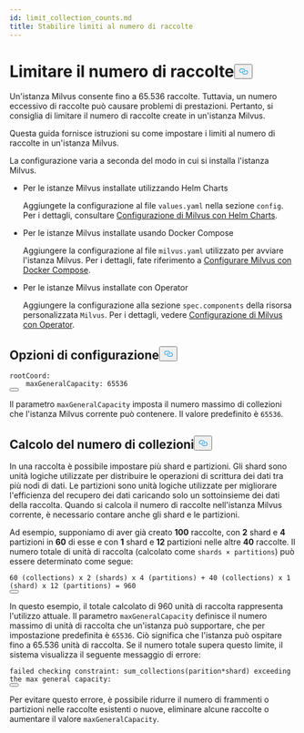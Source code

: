 ```yaml
---
id: limit_collection_counts.md
title: Stabilire limiti al numero di raccolte
---
```

<h1 id="Limit-Collection-Counts" class="common-anchor-header">Limitare il numero di raccolte<button data-href="#Limit-Collection-Counts" class="anchor-icon" translate="no">
      <svg translate="no"
        aria-hidden="true"
        focusable="false"
        height="20"
        version="1.1"
        viewBox="0 0 16 16"
        width="16"
      >
        <path
          fill="#0092E4"
          fill-rule="evenodd"
          d="M4 9h1v1H4c-1.5 0-3-1.69-3-3.5S2.55 3 4 3h4c1.45 0 3 1.69 3 3.5 0 1.41-.91 2.72-2 3.25V8.59c.58-.45 1-1.27 1-2.09C10 5.22 8.98 4 8 4H4c-.98 0-2 1.22-2 2.5S3 9 4 9zm9-3h-1v1h1c1 0 2 1.22 2 2.5S13.98 12 13 12H9c-.98 0-2-1.22-2-2.5 0-.83.42-1.64 1-2.09V6.25c-1.09.53-2 1.84-2 3.25C6 11.31 7.55 13 9 13h4c1.45 0 3-1.69 3-3.5S14.5 6 13 6z"
        ></path>
      </svg>
    </button></h1><p>Un'istanza Milvus consente fino a 65.536 raccolte. Tuttavia, un numero eccessivo di raccolte può causare problemi di prestazioni. Pertanto, si consiglia di limitare il numero di raccolte create in un'istanza Milvus.</p>
<p>Questa guida fornisce istruzioni su come impostare i limiti al numero di raccolte in un'istanza Milvus.</p>
<p>La configurazione varia a seconda del modo in cui si installa l'istanza Milvus.</p>
<ul>
<li><p>Per le istanze Milvus installate utilizzando Helm Charts</p>
<p>Aggiungete la configurazione al file <code translate="no">values.yaml</code> nella sezione <code translate="no">config</code>. Per i dettagli, consultare <a href="/docs/it/configure-helm.md">Configurazione di Milvus con Helm Charts</a>.</p></li>
<li><p>Per le istanze Milvus installate usando Docker Compose</p>
<p>Aggiungere la configurazione al file <code translate="no">milvus.yaml</code> utilizzato per avviare l'istanza Milvus. Per i dettagli, fate riferimento a <a href="/docs/it/configure-docker.md">Configurare Milvus con Docker Compose</a>.</p></li>
<li><p>Per le istanze Milvus installate con Operator</p>
<p>Aggiungere la configurazione alla sezione <code translate="no">spec.components</code> della risorsa personalizzata <code translate="no">Milvus</code>. Per i dettagli, vedere <a href="/docs/it/configure_operator.md">Configurazione di Milvus con Operator</a>.</p></li>
</ul>
<h2 id="Configuration-options" class="common-anchor-header">Opzioni di configurazione<button data-href="#Configuration-options" class="anchor-icon" translate="no">
      <svg translate="no"
        aria-hidden="true"
        focusable="false"
        height="20"
        version="1.1"
        viewBox="0 0 16 16"
        width="16"
      >
        <path
          fill="#0092E4"
          fill-rule="evenodd"
          d="M4 9h1v1H4c-1.5 0-3-1.69-3-3.5S2.55 3 4 3h4c1.45 0 3 1.69 3 3.5 0 1.41-.91 2.72-2 3.25V8.59c.58-.45 1-1.27 1-2.09C10 5.22 8.98 4 8 4H4c-.98 0-2 1.22-2 2.5S3 9 4 9zm9-3h-1v1h1c1 0 2 1.22 2 2.5S13.98 12 13 12H9c-.98 0-2-1.22-2-2.5 0-.83.42-1.64 1-2.09V6.25c-1.09.53-2 1.84-2 3.25C6 11.31 7.55 13 9 13h4c1.45 0 3-1.69 3-3.5S14.5 6 13 6z"
        ></path>
      </svg>
    </button></h2><pre><code translate="no" class="language-yaml"><span class="hljs-attr">rootCoord:</span>
    <span class="hljs-attr">maxGeneralCapacity:</span> <span class="hljs-number">65536</span>
<button class="copy-code-btn"></button></code></pre>
<p>Il parametro <code translate="no">maxGeneralCapacity</code> imposta il numero massimo di collezioni che l'istanza Milvus corrente può contenere. Il valore predefinito è <code translate="no">65536</code>.</p>
<h2 id="Calculating-the-number-of-collections" class="common-anchor-header">Calcolo del numero di collezioni<button data-href="#Calculating-the-number-of-collections" class="anchor-icon" translate="no">
      <svg translate="no"
        aria-hidden="true"
        focusable="false"
        height="20"
        version="1.1"
        viewBox="0 0 16 16"
        width="16"
      >
        <path
          fill="#0092E4"
          fill-rule="evenodd"
          d="M4 9h1v1H4c-1.5 0-3-1.69-3-3.5S2.55 3 4 3h4c1.45 0 3 1.69 3 3.5 0 1.41-.91 2.72-2 3.25V8.59c.58-.45 1-1.27 1-2.09C10 5.22 8.98 4 8 4H4c-.98 0-2 1.22-2 2.5S3 9 4 9zm9-3h-1v1h1c1 0 2 1.22 2 2.5S13.98 12 13 12H9c-.98 0-2-1.22-2-2.5 0-.83.42-1.64 1-2.09V6.25c-1.09.53-2 1.84-2 3.25C6 11.31 7.55 13 9 13h4c1.45 0 3-1.69 3-3.5S14.5 6 13 6z"
        ></path>
      </svg>
    </button></h2><p>In una raccolta è possibile impostare più shard e partizioni. Gli shard sono unità logiche utilizzate per distribuire le operazioni di scrittura dei dati tra più nodi di dati. Le partizioni sono unità logiche utilizzate per migliorare l'efficienza del recupero dei dati caricando solo un sottoinsieme dei dati della raccolta. Quando si calcola il numero di raccolte nell'istanza Milvus corrente, è necessario contare anche gli shard e le partizioni.</p>
<p>Ad esempio, supponiamo di aver già creato <strong>100</strong> raccolte, con <strong>2</strong> shard e <strong>4</strong> partizioni in <strong>60</strong> di esse e con <strong>1</strong> shard e <strong>12</strong> partizioni nelle altre <strong>40</strong> raccolte. Il numero totale di unità di raccolta (calcolato come <code translate="no">shards × partitions</code>) può essere determinato come segue:</p>
<pre><code translate="no">60 (collections) x 2 (shards) x 4 (partitions) + 40 (collections) x 1 (shard) x 12 (partitions) = 960
<button class="copy-code-btn"></button></code></pre>
<p>In questo esempio, il totale calcolato di 960 unità di raccolta rappresenta l'utilizzo attuale. Il parametro <code translate="no">maxGeneralCapacity</code> definisce il numero massimo di unità di raccolta che un'istanza può supportare, che per impostazione predefinita è <code translate="no">65536</code>. Ciò significa che l'istanza può ospitare fino a 65.536 unità di raccolta. Se il numero totale supera questo limite, il sistema visualizza il seguente messaggio di errore:</p>
<pre><code translate="no" class="language-shell">failed checking constraint: sum_collections(parition*shard) exceeding the max general capacity:
<button class="copy-code-btn"></button></code></pre>
<p>Per evitare questo errore, è possibile ridurre il numero di frammenti o partizioni nelle raccolte esistenti o nuove, eliminare alcune raccolte o aumentare il valore <code translate="no">maxGeneralCapacity</code>.</p>
